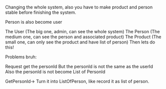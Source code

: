 
Changing the whole system, also you have to make product and person stable before finishing the system.

Person is also become user

The User (The big one, admin, can see the whole system)
The Person (The medium one, can see the person and associated product)
The Product (The small one, can only see the product and have list of person)
Then lets do this! 

Problems bruh: 

Request get the personId
But the personId is not the same as the userId
Also the personId is not become List of PersonId

GetPersonId-> Turn it into ListOfPerson, like record it as list of person.